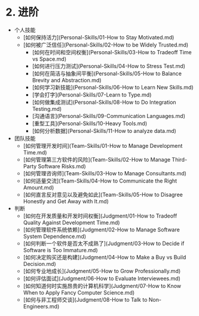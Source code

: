 # 2. 进阶

- 个人技能
  - [如何保持活力](Personal-Skills/01-How to Stay Motivated.md)
  - [如何被广泛信任](Personal-Skills/02-How to be Widely Trusted.md)
	- [如何在时间和空间权衡](Personal-Skills/03-How to Tradeoff Time vs Space.md)
	- [如何进行压力测试](Personal-Skills/04-How to Stress Test.md)
	- [如何在简洁与抽象间平衡](Personal-Skills/05-How to Balance Brevity and Abstraction.md)
	- [如何学习新技能](Personal-Skills/06-How to Learn New Skills.md)
	- [学会打字](Personal-Skills/07-Learn to Type.md)
	- [如何做集成测试](Personal-Skills/08-How to Do Integration Testing.md)
	- [沟通语言](Personal-Skills/09-Communication Languages.md)
	- [重型工具](Personal-Skills/10-Heavy Tools.md)
	- [如何分析数据](Personal-Skills/11-How to analyze data.md)
- 团队技能
	- [如何管理开发时间](Team-Skills/01-How to Manage Development Time.md)
	- [如何管理第三方软件的风险](Team-Skills/02-How to Manage Third-Party Software Risks.md)
	- [如何管理咨询师](Team-Skills/03-How to Manage Consultants.md)
	- [如何适量交流](Team-Skills/04-How to Communicate the Right Amount.md)
	- [如何直言反对意见以及避免如此](Team-Skills/05-How to Disagree Honestly and Get Away with It.md)
- 判断
	- [如何在开发质量和开发时间权衡](Judgment/01-How to Tradeoff Quality Against Development Time.md)
	- [如何管理软件系统依赖](Judgment/02-How to Manage Software System Dependence.md)
	- [如何判断一个软件是否太不成熟了](Judgment/03-How to Decide if Software is Too Immature.md)
	- [如何决定购买还是构建](Judgment/04-How to Make a Buy vs Build Decision.md)
	- [如何专业地成长](Judgment/05-How to Grow Professionally.md)
	- [如何评估面试](Judgment/06-How to Evaluate Interviewees.md)
	- [如何知道何时实施昂贵的计算机科学](Judgment/07-How to Know When to Apply Fancy Computer Science.md)
	- [如何与非工程师交谈](Judgment/08-How to Talk to Non-Engineers.md)
